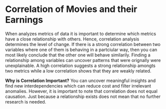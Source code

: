 # **Correlation of Movies and their Earnings**

When analyzes metrics of data it is important to determine which metrics have a close relationship with others. Hence, correlation analysis determines the level of change. If there is a strong correlation between two variables where one of them is behaving in a partciular way, then you can most likely conclude that the other one will behave similarily. Finding a relationship among variables can uncover patterns that were orignally were unexplainable. A high correlation suggests a strong relationship amongts two metrics while a low correlation shows that they are weakly related.

**Why is Correlation Important?**
You can uncover meaningful insights and find new interdependencies which can reduce cost and filter irrelevant anomalies. However, it is important to note that correlation does not equal causation. Just because a relationship exists does not mean that no further research is needed.
